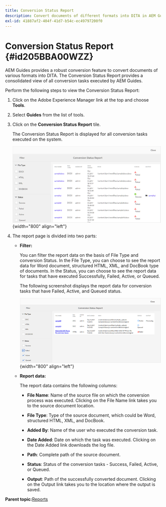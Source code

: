 ```yaml
---
title: Conversion Status Report
description: Convert documents of different formats into DITA in AEM Guides. Learn how to add filters and view a conversion status report.
exl-id: 41887af2-404f-41d7-b54c-ec49797200f0
---
```

# Conversion Status Report {#id205BBA00WZZ}

AEM Guides provides a robust conversion feature to convert documents of various formats into DITA. The Conversion Status Report provides a consolidated view of all conversion tasks executed by AEM Guides.

Perform the following steps to view the Conversion Status Report:

1.  Click on the Adobe Experience Manager link at the top and choose **Tools**.

1.  Select **Guides** from the list of tools.

1.  Click on the **Conversion Status Report** tile.

    The Conversion Status Report is displayed for all conversion tasks executed on the system.

    ![](images/conversion-status-report.png){width="800" align="left"}

1.  The report page is divided into two parts:

    -   **Filter:**

        You can filter the report data on the basis of File Type and conversion Status. In the File Type, you can choose to see the report data for Word document, structured HTML, XML, and DocBook type of documents. In the Status, you can choose to see the report data for tasks that have executed Successfully, Failed, Active, or Queued.

        The following screenshot displays the report data for conversion tasks that have Failed, Active, and Queued status.

        ![](images/conversion-report-failed-active-queued.png){width="800" align="left"}

    -   **Report data:**

        The report data contains the following columns:

        - **File Name**: Name of the source file on which the conversion process was executed. Clicking on the File Name link takes you to the source document location.

        - **File Type**: Type of the source document, which could be Word, structured HTML, XML, and DocBook.

        - **Added By**: Name of the user who executed the conversion task.

        - **Date Added**: Date on which the task was executed. Clicking on the Date Added link downloads the log file.

        - **Path**: Complete path of the source document.

        - **Status**: Status of the conversion tasks - Success, Failed, Active, or Queued.

        - **Output**: Path of the successfully converted document. Clicking on the Output link takes you to the location where the output is saved.


**Parent topic:**[Reports](reports-intro.md)
